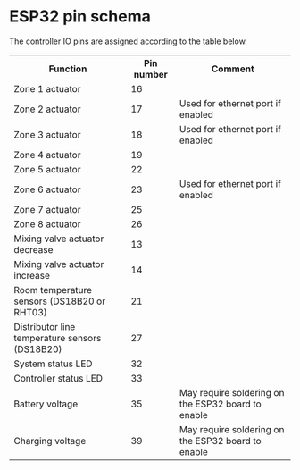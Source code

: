 <h1>ESP32 pin schema</h1>

The controller IO pins are assigned according to the table below.
<table>
  <tr><th>Function<th>Pin number<th>Comment</tr>
  <tr><td>Zone 1 actuator<td>16<td></tr>
  <tr><td>Zone 2 actuator<td>17<td>Used for ethernet port if enabled</tr>
  <tr><td>Zone 3 actuator<td>18<td>Used for ethernet port if enabled</tr>
  <tr><td>Zone 4 actuator<td>19<td></tr>
  <tr><td>Zone 5 actuator<td>22<td></tr>
  <tr><td>Zone 6 actuator<td>23<td>Used for ethernet port if enabled</tr>
  <tr><td>Zone 7 actuator<td>25<td></tr>
  <tr><td>Zone 8 actuator<td>26<td></tr>
  <tr><td>Mixing valve actuator decrease<td>13<td></tr>
  <tr><td>Mixing valve actuator increase<td>14<td></tr>
  <tr><td>Room temperature sensors (DS18B20 or RHT03)<td>21<td></tr>
  <tr><td>Distributor line temperature sensors (DS18B20)<td>27<td></tr>
  <tr><td>System status LED<td>32<td></tr>
  <tr><td>Controller status LED<td>33<td></tr>  
  <tr><td>Battery voltage<td>35<td>May require soldering on the ESP32 board to enable</tr>
  <tr><td>Charging voltage<td>39<td>May require soldering on the ESP32 board to enable</tr>
</table>
